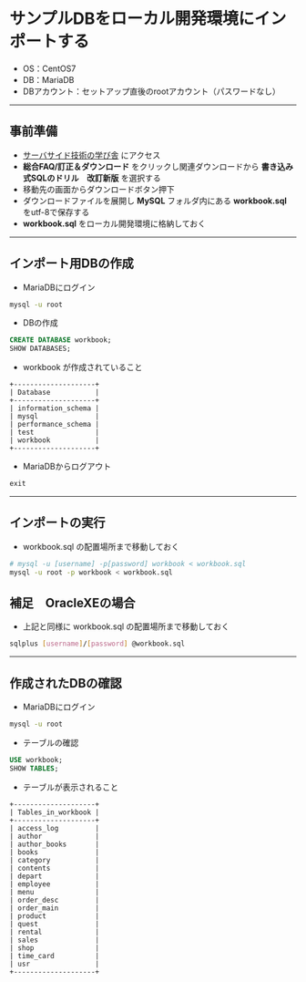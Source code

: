 # サンプルDBをローカル開発環境にインポートする  
* OS：CentOS7
* DB：MariaDB
* DBアカウント：セットアップ直後のrootアカウント（パスワードなし）

***
## 事前準備  
* [サーバサイド技術の学び舎](http://www.wings.msn.to/index.php/) にアクセス
* __総合FAQ/訂正＆ダウンロード__ をクリックし関連ダウンロードから __書き込み式SQLのドリル　改訂新版__ を選択する
* 移動先の画面からダウンロードボタン押下
* ダウンロードファイルを展開し __MySQL__ フォルダ内にある __workbook.sql__ をutf-8で保存する
* __workbook.sql__ をローカル開発環境に格納しておく

***
## インポート用DBの作成  
* MariaDBにログイン
```bash
mysql -u root
```

* DBの作成
```sql
CREATE DATABASE workbook;
SHOW DATABASES;
```

* workbook が作成されていること
```
+--------------------+
| Database           |
+--------------------+
| information_schema |
| mysql              |
| performance_schema |
| test               |
| workbook           |
+--------------------+
```

* MariaDBからログアウト
```sql
exit
```

***
## インポートの実行  
* workbook.sql の配置場所まで移動しておく
```bash
# mysql -u [username] -p[password] workbook < workbook.sql
mysql -u root -p workbook < workbook.sql
```

## 補足　OracleXEの場合
* 上記と同様に workbook.sql の配置場所まで移動しておく
```bash
sqlplus [username]/[password] @workbook.sql
```

***
## 作成されたDBの確認 
* MariaDBにログイン
```bash
mysql -u root
```

* テーブルの確認
```sql
USE workbook;
SHOW TABLES;
```

* テーブルが表示されること
```
+--------------------+
| Tables_in_workbook |
+--------------------+
| access_log         |
| author             |
| author_books       |
| books              |
| category           |
| contents           |
| depart             |
| employee           |
| menu               |
| order_desc         |
| order_main         |
| product            |
| quest              |
| rental             |
| sales              |
| shop               |
| time_card          |
| usr                |
+--------------------+
```
